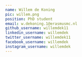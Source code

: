 ```yaml
---
name: Willem de Koning
pic: willem.png
position: PhD student
email: w.dekoning.1@erasmusmc.nl
github_username: willemdek11
linkedin_username: willemdek
twitter_username: willemdek11
facebook_username: willemdek
instagram_username: willemdek
---
```

